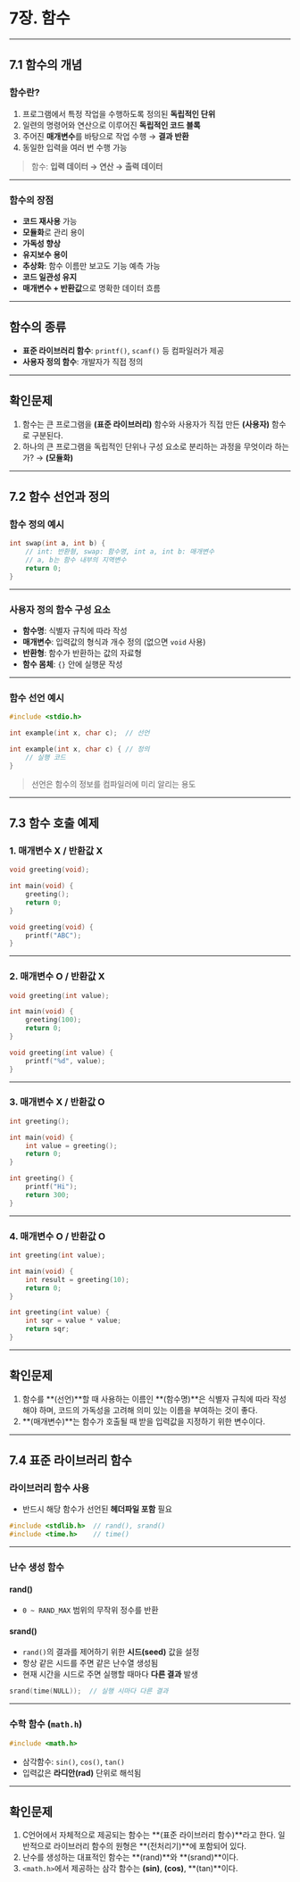 # 7장. 함수

---

## 7.1 함수의 개념

### 함수란?

1. 프로그램에서 특정 작업을 수행하도록 정의된 **독립적인 단위**
2. 일련의 명령어와 연산으로 이루어진 **독립적인 코드 블록**
3. 주어진 **매개변수**를 바탕으로 작업 수행 → **결과 반환**
4. 동일한 입력을 여러 번 수행 가능

> 함수: **입력 데이터 → 연산 → 출력 데이터**

---

### 함수의 장점

- **코드 재사용** 가능
- **모듈화**로 관리 용이
- **가독성 향상**
- **유지보수 용이**
- **추상화**: 함수 이름만 보고도 기능 예측 가능
- **코드 일관성 유지**
- **매개변수 + 반환값**으로 명확한 데이터 흐름

---

## 함수의 종류

- **표준 라이브러리 함수**: `printf()`, `scanf()` 등 컴파일러가 제공
- **사용자 정의 함수**: 개발자가 직접 정의

---

## 확인문제

1. 함수는 큰 프로그램을 **(표준 라이브러리)** 함수와 사용자가 직접 만든 **(사용자)** 함수로 구분된다.
2. 하나의 큰 프로그램을 독립적인 단위나 구성 요소로 분리하는 과정을 무엇이라 하는가? → **(모듈화)**

---

## 7.2 함수 선언과 정의

### 함수 정의 예시

```c
int swap(int a, int b) {
    // int: 반환형, swap: 함수명, int a, int b: 매개변수
    // a, b는 함수 내부의 지역변수
    return 0;
}
```

---

### 사용자 정의 함수 구성 요소

- **함수명**: 식별자 규칙에 따라 작성
- **매개변수**: 입력값의 형식과 개수 정의 (없으면 `void` 사용)
- **반환형**: 함수가 반환하는 값의 자료형
- **함수 몸체**: `{}` 안에 실행문 작성

---

### 함수 선언 예시

```c
#include <stdio.h>

int example(int x, char c);  // 선언

int example(int x, char c) { // 정의
    // 실행 코드
}
```

> 선언은 함수의 정보를 컴파일러에 미리 알리는 용도

---

## 7.3 함수 호출 예제

### 1. 매개변수 X / 반환값 X

```c
void greeting(void);

int main(void) {
    greeting();
    return 0;
}

void greeting(void) {
    printf("ABC");
}
```

---

### 2. 매개변수 O / 반환값 X

```c
void greeting(int value);

int main(void) {
    greeting(100);
    return 0;
}

void greeting(int value) {
    printf("%d", value);
}
```

---

### 3. 매개변수 X / 반환값 O

```c
int greeting();

int main(void) {
    int value = greeting();
    return 0;
}

int greeting() {
    printf("Hi");
    return 300;
}
```

---

### 4. 매개변수 O / 반환값 O

```c
int greeting(int value);

int main(void) {
    int result = greeting(10);
    return 0;
}

int greeting(int value) {
    int sqr = value * value;
    return sqr;
}
```

---

## 확인문제

1. 함수를 **(선언)**할 때 사용하는 이름인 **(함수명)**은 식별자 규칙에 따라 작성해야 하며, 코드의 가독성을 고려해 의미 있는 이름을 부여하는 것이 좋다.
2. **(매개변수)**는 함수가 호출될 때 받을 입력값을 지정하기 위한 변수이다.

---

## 7.4 표준 라이브러리 함수

### 라이브러리 함수 사용

- 반드시 해당 함수가 선언된 **헤더파일 포함** 필요

```c
#include <stdlib.h>  // rand(), srand()
#include <time.h>    // time()
```

---

### 난수 생성 함수

#### rand()

- `0 ~ RAND_MAX` 범위의 무작위 정수를 반환

#### srand()

- `rand()`의 결과를 제어하기 위한 **시드(seed)** 값을 설정
- 항상 같은 시드를 주면 같은 난수열 생성됨
- 현재 시간을 시드로 주면 실행할 때마다 **다른 결과** 발생

```c
srand(time(NULL));  // 실행 시마다 다른 결과
```

---

### 수학 함수 (`math.h`)

```c
#include <math.h>
```

- 삼각함수: `sin()`, `cos()`, `tan()`  
- 입력값은 **라디안(rad)** 단위로 해석됨

---

## 확인문제

1. C언어에서 자체적으로 제공되는 함수는 **(표준 라이브러리 함수)**라고 한다. 일반적으로 라이브러리 함수의 원형은 **(전처리기)**에 포함되어 있다.
2. 난수를 생성하는 대표적인 함수는 **(rand)**와 **(srand)**이다.
3. `<math.h>`에서 제공하는 삼각 함수는 **(sin)**, **(cos)**, **(tan)**이다.
